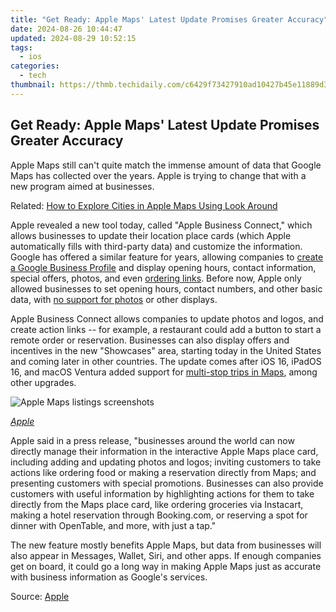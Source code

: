 ```yaml
---
title: "Get Ready: Apple Maps' Latest Update Promises Greater Accuracy"
date: 2024-08-26 10:44:47
updated: 2024-08-29 10:52:15
tags:
  - ios
categories:
  - tech
thumbnail: https://thmb.techidaily.com/c6429f73427910ad10427b45e11889d34e56d443e99131985520486a4b9f43ec.jpg
---
```


## Get Ready: Apple Maps' Latest Update Promises Greater Accuracy

Apple Maps still can't quite match the immense amount of data that Google Maps has collected over the years. Apple is trying to change that with a new program aimed at businesses.

Related: [How to Explore Cities in Apple Maps Using Look Around](https://youtube-stream.techidaily.com/in-2024-how-to-avoid-and-reverse-strikes-on-your-youtube-channel/) 

 Apple revealed a new tool today, called "Apple Business Connect," which allows businesses to update their location place cards (which Apple automatically fills with third-party data) and customize the information. Google has offered a similar feature for years, allowing companies to [create a Google Business Profile](https://support.google.com/business/answer/2911778) and display opening hours, contact information, special offers, photos, and even [ordering links](https://blog.google/outreach-initiatives/small-business/show-what-your-business-offers/). Before now, Apple only allowed businesses to set opening hours, contact numbers, and other basic data, with [no support for photos](https://localmarketinginstitute.com/claim-apple-maps-listing/) or other displays.

 Apple Business Connect allows companies to update photos and logos, and create action links -- for example, a restaurant could add a button to start a remote order or reservation. Businesses can also display offers and incentives in the new "Showcases" area, starting today in the United States and coming later in other countries. The update comes after iOS 16, iPadOS 16, and macOS Ventura added support for [multi-stop trips in Maps](https://facebook-video-content.techidaily.com/vkontakte-profile-picture-info-pixel-count-codec-time-for-2024/), among other upgrades.

![Apple Maps listings screenshots](https://static1.howtogeekimages.com/wordpress/wp-content/uploads/2023/01/Image-1.jpeg) 

_[Apple](https://www.apple.com/newsroom/2023/01/introducing-apple-business-connect/)_

 Apple said in a press release, "businesses around the world can now directly manage their information in the interactive Apple Maps place card, including adding and updating photos and logos; inviting customers to take actions like ordering food or making a reservation directly from Maps; and presenting customers with special promotions. Businesses can also provide customers with useful information by highlighting actions for them to take directly from the Maps place card, like ordering groceries via Instacart, making a hotel reservation through Booking.com, or reserving a spot for dinner with OpenTable, and more, with just a tap."

 The new feature mostly benefits Apple Maps, but data from businesses will also appear in Messages, Wallet, Siri, and other apps. If enough companies get on board, it could go a long way in making Apple Maps just as accurate with business information as Google's services.

 Source: [Apple](https://www.apple.com/newsroom/2023/01/introducing-apple-business-connect/)

<ins class="adsbygoogle"
     style="display:block"
     data-ad-format="autorelaxed"
     data-ad-client="ca-pub-7571918770474297"
     data-ad-slot="1223367746"></ins>



<ins class="adsbygoogle"
     style="display:block"
     data-ad-client="ca-pub-7571918770474297"
     data-ad-slot="8358498916"
     data-ad-format="auto"
     data-full-width-responsive="true"></ins>
